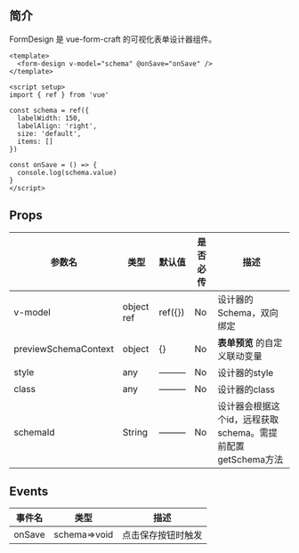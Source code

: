 ## 简介

FormDesign 是 vue-form-craft 的可视化表单设计器组件。


```vue
<template>
  <form-design v-model="schema" @onSave="onSave" />
</template>

<script setup>
import { ref } from 'vue'

const schema = ref({
  labelWidth: 150,
  labelAlign: 'right',
  size: 'default',
  items: []
})

const onSave = () => {
  console.log(schema.value)
}
</script>

```

## Props

| 参数名               | 类型       | 默认值  | 是否必传 | 描述                                                        |
| -------------------- | ---------- | ------- | -------- | ----------------------------------------------------------- |
| v-model              | object ref | ref({}) | No       | 设计器的Schema，双向绑定                                    |
| previewSchemaContext | object     | {}      | No       | **表单预览** 的自定义联动变量                               |
| style                | any        | ———     | No       | 设计器的style                                               |
| class                | any        | ———     | No       | 设计器的class                                               |
| schemaId             | String     | ———     | No       | 设计器会根据这个id，远程获取schema。需提前配置getSchema方法 |

## Events

| 事件名 | 类型         | 描述               |
| ------ | ------------ | ------------------ |
| onSave | schema=>void | 点击保存按钮时触发 |


